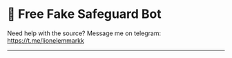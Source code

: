 # 🔰 Free Fake Safeguard Bot


Need help with the source? Message me on telegram: https://t.me/lionelemmarkk

---

